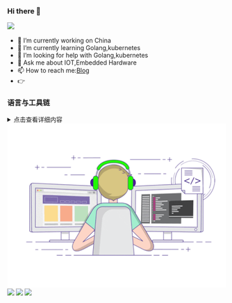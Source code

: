 ### Hi there 👋

![](https://visitor-badge.glitch.me/badge?page_id=zsy-cn.readme)

- 🔭 I’m currently working on China
- 🌱 I’m currently learning Golang,kubernetes
- 🤔 I’m looking for help with Golang,kubernetes
- 💬 Ask me about IOT,Embedded Hardware
- 📫 How to reach me:[Blog](https://zsy-cn.github.io/)
- 👉

### 语言与工具链

<details>
  <summary>点击查看详细内容</summary>
  <p> - 测试 测试测试</p>
  <pre><code>
  |   编程语言  |  操作系统  | 工具软件     | 协议     | 技术       | 硬件               |
  | ---------- | -------- | ----------- | ------- | ---------- | ----------------- |
  | C          | macOS    | VS Code     | MQTT    | Git        | MBP16             |
  | Golang     | Ubuntu   | Vim         | gRPC    | Docker     | BOSE QC35         |
  | javascript | Centos   | DBeaver     | LoraWAN | kubernetes | BOOX MAX PRO2     |
  |            | OpenWRT  | Postman     | Serial  | SQL        | Hackrf            |
  |            | TinaV2.5 | Typora      | OPCUA   | Bitcoin    | N2201SS 天线分析仪  |
  |            |          | Audacity    | HTTP    |            | FREQ6000 频谱分析仪 |
  |            |          | wireshark   | TCP/IP  |            |                   |
  </code></pre>
</details>

<img align="center" src="https://raw.githubusercontent.com/zsy-cn/zsy-cn/main/developer.gif"/> 

<!-- <img align="center" src="https://github-profile-trophy.vercel.app/?username=zsy-cn&theme=onedark&column=4&margin-w=15&margin-h=15" style="max-width:90%;"> -->

<img align="center" src="https://github-readme-stats.vercel.app/api?username=zsy-cn&count_private=true&show_icons=true&include_all_commits=true&theme=tokyonight"/>

<img align="center" src="https://github-readme-stats.vercel.app/api/top-langs/?username=zsy-cn&theme=tokyonight&layout=compact" />

<a href="https://github.com/zsy-cn/English">
  <img align="center" src="https://github-readme-stats.vercel.app/api/pin/?username=zsy-cn&repo=English&theme=tokyonight" />
</a>
